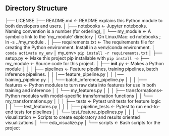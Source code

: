 ## Directory Structure

├── LICENSE
├── README.md          <- README explains this Python module to both developers and users.
│
├── notebooks          <- Jupyter notebooks. Naming convention is a number (for ordering),
│   └── my_module      <- A symbolic link to the 'my_module' directory
│                         On Linux/Mac: cd notebooks ; ln -s ../my_module .
│
├── requirements.txt   <- The requirements file for creating the Python environment. Install in a venv/conda environment.
│                         `conda activate my_env`
│                         my_env> `pip install -r requirements.txt`
│
├── setup.py           <- Make this project pip installable with `pip install -e`
├── my_module          <- Source code for this project.
│   ├── __init__.py    <- Makes a Python module
│   │
│   ├── pipelines      <- Feature pipelines, training pipelines, batch inference pipelines.
│   │   │── feature_pipeline.py
│   │   │── training_pipeline.py
│   │   └── batch_inference_pipeline.py
│   │
│   ├── features       <- Python modules to turn raw data into features for use in both training and inference
│   │   └── my_features.py
│   │
│   ├── transformations<- Python modules with model-specific transformation functions
│   │   └── my_transformations.py
│   │
│   ├── tests          <- Pytest unit tests for feature logic
│   │   └── test_features.py
│   │
│   ├── pipeline_tests <- Pytest to run end-to-end tests for pipelines
│   │   └── test_feature_pipelines.py
│   │
│   └── visualization  <- Scripts to create exploratory and results oriented visualizations
│       └── eda_visualize.py
│
└── scripts            <- Bash scripts for the project